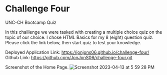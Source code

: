 # Challenge Four

UNC-CH Bootcamp Quiz

In this challlenge we were tasked with creating a multiple choice quiz on the topic of our choice.
I chose HTML Basics for my 8 (eight) question quiz. Please click the link below, then start quiz to test your knowledge.

Deployed Application Link: <https://jonjons06.github.io/challenge-four/>
Github Link: https://github.com/JonJonS06/challenge-four.git

Screenshot of the Home Page.
![Screenshot 2023-04-13 at 5 59 28 PM](https://user-images.githubusercontent.com/124073266/231892294-dd325ae3-76f6-4aeb-ba7f-ad81809350ee.png)
